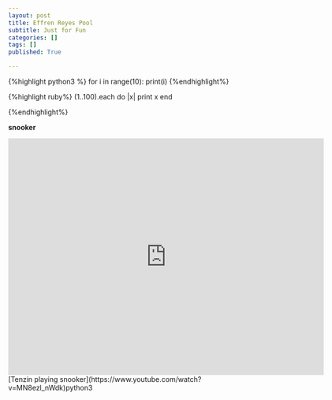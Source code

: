 ```yaml
---
layout: post
title: Effren Reyes Pool
subtitle: Just for Fun
categories: []
tags: []
published: True

---
```


{%highlight python3 %}
for i in range(10):
 print(i)
{%endhighlight%}

{%highlight ruby%}
(1..100).each do |x| print x end

{%endhighlight%}

**snooker**
<iframe width="640" height="480" src="https://www.youtube.com/embed/T3dDnQwn9gk" frameborder="0" allowfullscreen></iframe>
[Tenzin playing snooker](https://www.youtube.com/watch?v=MN8ezl_nWdk)python3